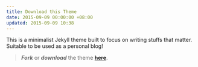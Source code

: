```yaml
---
title: Download this Theme
date: 2015-09-09 00:00:00 +08:00
updated: 2015-09-09 10:38
---
```


This is a minimalist Jekyll theme built to focus on writing stuffs that matter. Suitable to be used as a personal blog!

> **_Fork_** or **_download_** the theme [**here**](https://github.com/heiswayi/the-plain).

